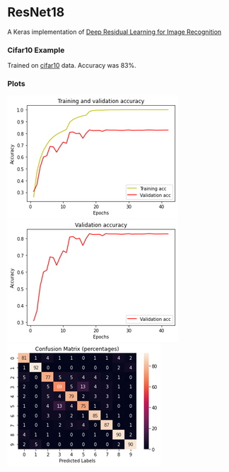 # ResNet18
A Keras implementation of 
[Deep Residual Learning for Image Recognition](http://arxiv.org/abs/1512.03385)

### Cifar10 Example

Trained on [cifar10](https://www.cs.toronto.edu/~kriz/cifar.html) data. Accuracy was 83%.

### Plots

![GitHub Logo](/plots/accuracy.png)
![GitHub Logo](/plots/validation_accuracy.png)
![GitHub Logo](/plots/normalized_confusion_matrix.png)

